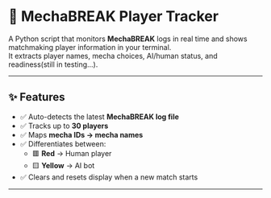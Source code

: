 # 🤖 MechaBREAK Player Tracker

A Python script that monitors **MechaBREAK** logs in real time and shows matchmaking player information in your terminal.  
It extracts player names, mecha choices, AI/human status, and readiness(still in testing...).

---

## ✨ Features

- ✅ Auto-detects the latest **MechaBREAK log file**
- ✅ Tracks up to **30 players** 
- ✅ Maps **mecha IDs → mecha names**
- ✅ Differentiates between:
  - 🟥 **Red** → Human player
  - 🟨 **Yellow** → AI bot
- ✅ Clears and resets display when a new match starts

---
